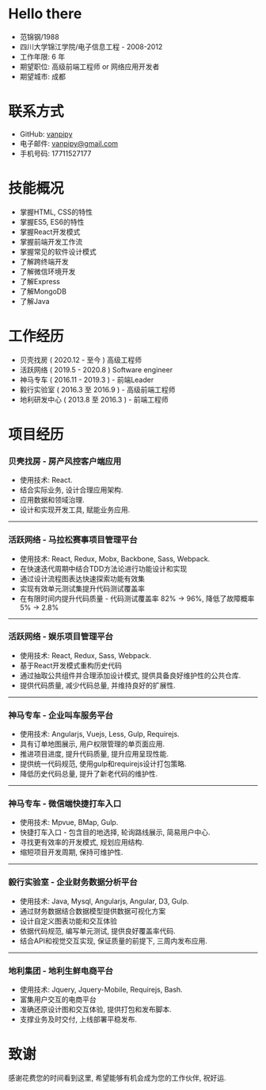 # Hello there
* 范锦钢/1988
* 四川大学锦江学院/电子信息工程 - 2008-2012
* 工作年限: 6 年
* 期望职位: 高级前端工程师 or 网络应用开发者
* 期望城市: 成都

# 联系方式
* GitHub: [vanpipy](https://github.com/vanpipy)
* 电子邮件: <vanpipy@gmail.com>
* 手机号码: 17711527177

# 技能概况
* 掌握HTML, CSS的特性
* 掌握ES5, ES6的特性
* 掌握React开发模式
* 掌握前端开发工作流
* 掌握常见的软件设计模式
* 了解跨终端开发
* 了解微信环境开发
* 了解Express
* 了解MongoDB
* 了解Java

# 工作经历
* 贝壳找房 ( 2020.12 - 至今 ) 高级工程师
* 活跃网络 ( 2019.5 - 2020.8 ) Software engineer
* 神马专车 ( 2016.11 - 2019.3 ) - 前端Leader
* 毅行实验室 ( 2016.3 至 2016.9 ) - 高级前端工程师
* 地利研发中心 ( 2013.8 至 2016.3 ) - 前端工程师

# 项目经历

### 贝壳找房 - 房产风控客户端应用
* 使用技术: React.
* 结合实际业务, 设计合理应用架构.
* 应用数据和领域治理.
* 设计和实现开发工具, 赋能业务应用.

---

### 活跃网络 - 马拉松赛事项目管理平台
* 使用技术: React, Redux, Mobx, Backbone, Sass, Webpack.
* 在快速迭代周期中结合TDD方法论进行功能设计和实现
* 通过设计流程图表达快速探索功能有效集
* 实现有效单元测试集提升代码测试覆盖率
* 在有限时间内提升代码质量 - 代码测试覆盖率 82% -> 96%, 降低了故障概率 5% -> 2.8%

---

### 活跃网络 - 娱乐项目管理平台
* 使用技术: React, Redux, Sass, Webpack.
* 基于React开发模式重构历史代码
* 通过抽取公共组件并合理添加设计模式, 提供具备良好维护性的公共仓库.
* 提供代码质量, 减少代码总量, 并维持良好的扩展性.

---

### 神马专车 - 企业叫车服务平台
* 使用技术: Angularjs, Vuejs, Less, Gulp, Requirejs.
* 具有订单地图展示, 用户权限管理的单页面应用.
* 推进项目进度, 提升代码质量, 提升应用呈现性能.
* 提供统一代码规范, 使用gulp和requirejs设计打包策略.
* 降低历史代码总量, 提升了新老代码的维护性.

---

### 神马专车 - 微信端快捷打车入口
* 使用技术: Mpvue, BMap, Gulp.
* 快捷打车入口 - 包含目的地选择, 轮询路线展示, 简易用户中心.
* 寻找更有效率的开发模式, 规划应用结构.
* 缩短项目开发周期, 保持可维护性.

---

### 毅行实验室 - 企业财务数据分析平台
* 使用技术: Java, Mysql, Angularjs, Angular, D3, Gulp. 
* 通过财务数据结合数据模型提供数据可视化方案
* 设计自定义图表功能和交互体验
* 依据代码规范, 编写单元测试, 提供良好覆盖率代码.
* 结合API和视觉交互实现, 保证质量的前提下, 三周内发布应用.

---

### 地利集团 - 地利生鲜电商平台
* 使用技术: Jquery, Jquery-Mobile, Requirejs, Bash.
* 富集用户交互的电商平台
* 准确还原设计图和交互体验, 提供打包和发布脚本.
* 支撑业务及时交付, 上线部署平稳发布.

# 致谢
感谢花费您的时间看到这里, 希望能够有机会成为您的工作伙伴, 祝好运.
